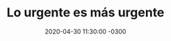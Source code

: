 ---
layout: post
category: Coqueto Escenario
date: 2020-04-30 11:30:00 -0300
title: Lo urgente es más urgente
image: https://oceano.uy/api/images/programas/Abrepalabra/EW23TflXgAMyFv5.jpg
summary: 594 ediciones de Coqueto Escenario y noveno episodio de "Pandemia en la torre" con Luis Lacalle en gran nivel con frases irrefutables, y con algún que otro agravio. De yapa la reversa de Darío Debray Silva, no útil e inútil
file: https://audios.oceanofm.com/programas/Abrepalabra/20-04-30Coqueto.mp3
duration: 23:47
oceanourl: https://oceano.uy/abrepalabra/coqueto-escenario/21599-lo-urgente-es-mas-urgente
---